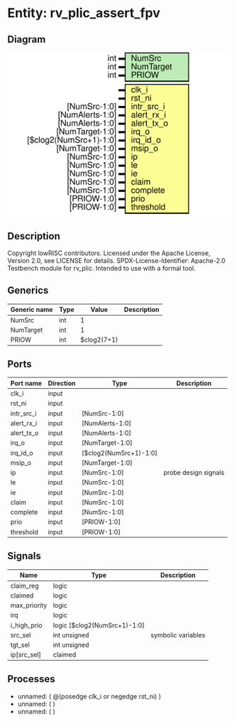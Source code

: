 # Entity: rv_plic_assert_fpv

## Diagram

![Diagram](rv_plic_assert_fpv.svg "Diagram")
## Description

Copyright lowRISC contributors.
 Licensed under the Apache License, Version 2.0, see LICENSE for details.
 SPDX-License-Identifier: Apache-2.0
 Testbench module for rv_plic. Intended to use with a formal tool.
 
## Generics

| Generic name | Type | Value       | Description |
| ------------ | ---- | ----------- | ----------- |
| NumSrc       | int  | 1           |             |
| NumTarget    | int  | 1           |             |
| PRIOW        | int  | $clog2(7+1) |             |
## Ports

| Port name  | Direction | Type                   | Description          |
| ---------- | --------- | ---------------------- | -------------------- |
| clk_i      | input     |                        |                      |
| rst_ni     | input     |                        |                      |
| intr_src_i | input     | [NumSrc-1:0]           |                      |
| alert_rx_i | input     | [NumAlerts-1:0]        |                      |
| alert_tx_o | input     | [NumAlerts-1:0]        |                      |
| irq_o      | input     | [NumTarget-1:0]        |                      |
| irq_id_o   | input     | [$clog2(NumSrc+1)-1:0] |                      |
| msip_o     | input     | [NumTarget-1:0]        |                      |
| ip         | input     | [NumSrc-1:0]           | probe design signals |
| le         | input     | [NumSrc-1:0]           |                      |
| ie         | input     | [NumSrc-1:0]           |                      |
| claim      | input     | [NumSrc-1:0]           |                      |
| complete   | input     | [NumSrc-1:0]           |                      |
| prio       | input     | [PRIOW-1:0]            |                      |
| threshold  | input     | [PRIOW-1:0]            |                      |
## Signals

| Name         | Type                         | Description         |
| ------------ | ---------------------------- | ------------------- |
| claim_reg    | logic                        |                     |
| claimed      | logic                        |                     |
| max_priority | logic                        |                     |
| irq          | logic                        |                     |
| i_high_prio  | logic [$clog2(NumSrc+1)-1:0] |                     |
| src_sel      | int unsigned                 | symbolic variables  |
| tgt_sel      | int unsigned                 |                     |
| ip[src_sel]  | claimed                      |                     |
## Processes
- unnamed: ( @(posedge clk_i or negedge rst_ni) )
- unnamed: (  )
- unnamed: (  )
